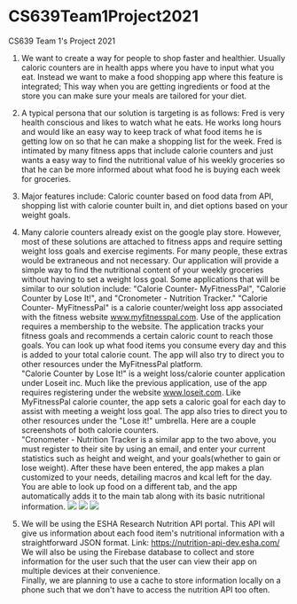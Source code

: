 # CS639Team1Project2021
CS639 Team 1's Project 2021

1. We want to create a way for people to shop faster and healthier. Usually caloric counters are in health apps where you have to input what you eat. Instead we want to make a food shopping app where this feature is integrated; This way when you are getting ingredients or food at the store you can make sure your meals are tailored for your diet.
2. A typical persona that our solution is targeting is as follows: Fred is very health conscious and likes to watch what he eats. He works long hours and would like an easy way to keep track of what food items he is getting low on so that he can make a shopping list for the week. Fred is intimated by many fitness apps that include calorie counters and just wants a easy way to find the nutritional value of his weekly groceries so that he can be more informed about what food he is buying each week for groceries. 
3. Major features include: Caloric counter based on food data from API, shopping list with calorie counter built in, and diet options based on your weight goals.
4. Many calorie counters already exist on the google play store. However, most of these solutions are attached to fitness apps and require setting weight loss goals and exercise regiments. For many people, these extras would be extraneous and not necessary. Our application will provide a simple way to find the nutritional content of your weekly groceries without having to set a weight loss goal. Some applications that will be similar to our solution include: "Calorie Counter- MyFitnessPal", "Calorie Counter by Lose It!", and "Cronometer - Nutrition Tracker."
   "Calorie Counter- MyFitnessPal" is a calorie counter/weight loss app associated with the fitness website www.myfitnesspal.com. Use of the application requires a membership to the website. The application tracks your fitness goals and recommends a certain caloric count to reach those goals. You can look up what food items you consume every day and this is added to your total calorie count. The app will also try to direct you to other resources under the MyFitnessPal platform.    
   "Calorie Counter by Lose It!" is a weight loss/calorie counter application under Loseit inc. Much like the previous application, use of the app requires registering under the website www.loseit.com. Like MyFitnessPal calorie counter, the app sets a caloric goal for each day to assist with meeting a weight loss goal. The app also tries to direct you to other resources under the "Lose it!" umbrella. Here are a couple screenshots of both calorie counters.  
   "Cronometer - Nutrition Tracker is a similar app to the two above, you must register to their site by using an email, and enter your current statistics such as height and weight, and your goals(whether to gain or lose weight). After these have been entered, the app makes a plan customized to your needs, detailing macros and kcal left for the day. You are able to look up food on a different tab, and the app automatically adds it to the main tab along with its basic nutritional information.
 ![](https://github.com/SeanAres/CS639Team1Project2021/blob/master/Screenshot_2021-06-28-00-57-29.png?raw=true) 
 ![](https://github.com/SeanAres/CS639Team1Project2021/blob/master/Screenshot_2021-06-28-01-29-34.png?raw=true)
 ![](https://github.com/SeanAres/CS639Team1Project2021/blob/master/Screenshot_1624925843.png?raw=true)

5. We will be using the ESHA Research Nutrition API portal. This API will give us information about each food item's nutritional information with a straightforward JSON format. Link: https://nutrition-api-dev.esha.com/  
   We will also be using the Firebase database to collect and store information for the user such that the user can view their app on multiple devices at their convenience.  
   Finally, we are planning to use a cache to store information locally on a phone such that we don't have to access the nutrition API too often.

